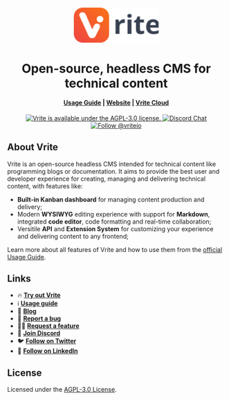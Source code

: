 <p align="center">
    <a href="https://vrite.io">
        <picture>
            <source media="(prefers-color-scheme: dark)" srcset=".github/assets/logo-dark.svg">
            <img src=".github/assets/logo-light.svg" width="196" alt="Logo"/>
        </picture>
    </a>
    <h1 align="center">Open-source, headless CMS for technical content</h1>
</p>
<h4 align="center">
  <a href="https://docs.vrite.io">Usage Guide</a> |
  <a href="https://vrite.io">Website</a> |
  <a href="https://app.vrite.io">Vrite Cloud</a>
</h4>
<p align="center">
  <a href="https://github.com/vriteio/vrite/blob/main/LICENSE">
    <img src="https://img.shields.io/github/license/vriteio/vrite" alt="Vrite is available under the AGPL-3.0 license." />
  </a>
  <a href="https://discord.gg/yYqDWyKnqE">
    <img src="https://img.shields.io/badge/chat-on%20discord-7289DA.svg" alt="Discord Chat" />
  </a>
  <a href="https://twitter.com/intent/follow?screen_name=vriteio">
    <img src="https://img.shields.io/twitter/follow/vriteio.svg?label=Follow%20@vriteio" alt="Follow @vriteio" />
  </a>
</p>

## About Vrite

Vrite is an open-source headless CMS intended for technical content like programming blogs or documentation. It aims to provide the best user and developer experience for creating, managing and delivering technical content, with features like:

- **Built-in Kanban dashboard** for managing content production and delivery;
- Modern **WYSIWYG** editing experience with support for **Markdown**, integrated **code editor**, code formatting and real-time collaboration;
- Versitile **API** and **Extension System** for customizing your experience and delivering content to any frontend;

Learn more about all features of Vrite and how to use them from the [official Usage Guide](https://docs.vrite.io).

## Links

- 🔥 [**Try out Vrite**](https://app.vrite.io)
- ℹ️ [**Usage guide**](https://docs.vrite.io)
- 🚀 [**Blog**](https://vrite.io/blog)
- 📝 [**Report a bug**](https://github.com/vriteio/vrite/issues)
- 🙋‍♀️ [**Request a feature**](https://github.com/vriteio/vrite/discussions)
- 💬 [**Join Discord**](https://discord.gg/yYqDWyKnqE)
- 🐦 [**Follow on Twitter**](https://twitter.com/vriteio)
- 💼 [**Follow on LinkedIn**](https://www.linkedin.com/company/vriteio)

## License

Licensed under the [AGPL-3.0 License](https://github.com/vriteio/vrite/blob/main/LICENSE).
